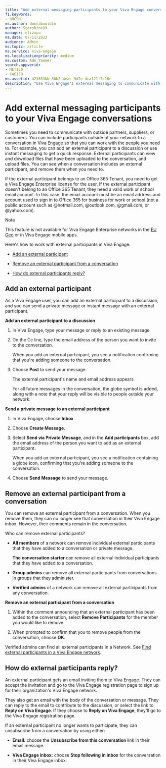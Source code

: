 ```yaml
---
title: "Add external messaging participants to your Viva Engage conversations"
f1.keywords:
- NOCSH
ms.author: donnabouldin
author: Starshine89
manager: elizapo
ms.date: 07/11/2023
audience: Admin
ms.topic: article
ms.service: viva-engage
ms.localizationpriority: medium
ms.custom: Adm_Yammer
search.appverid:
- MET150
- YAE150
ms.assetid: 423653bb-86b2-4eac-9d7e-dca121f7c16c
description: "Use Viva Engage's external messaging to communicate with outside partners, suppliers, or customers. Add or remove external participants and find out how external participants reply to Viva Engage messages."
---
```


# Add external messaging participants to your Viva Engage conversations

Sometimes you need to communicate with outside partners, suppliers, or customers. You can include participants outside of your network to a conversation in Viva Engage so that you can work with the people you need to. For example, you can add an external participant to a discussion or use instant messaging to get a quick response. External participants can view and download files that have been uploaded to the conversation, and upload files. You can see when a conversation includes an external participant, and remove them when you need to. 

If the external participant belongs to an Office 365 Tenant, you need to get a Viva Engage Enterprise license for the user. If the external participant doesn't belong to an Office 365 Tenant, they need a valid work or school email account. In this case, the email account must be an email address and account used to sign in to Office 365 for business for work or school (not a public account such as @hotmail.com, @outlook.com, @gmail.com, or @yahoo.com).

>[!NOTE] 
>This feature is not available for Viva Engage Enterprise networks in the [EU Geo](../manage-security-and-compliance/data-residency.md) or in Viva Engage mobile apps.
  
Here's how to work with external participants in Viva Engage:
  
- [Add an external participant](add-external-participants.md#AddExternal)
    
- [Remove an external participant from a conversation](add-external-participants.md#RemoveExternal)
    
- [How do external participants reply?](add-external-participants.md#ExternalReply)
    
## Add an external participant
<a name="AddExternal"> </a>

As a Viva Engage user, you can add an external participant to a discussion, and you can send a private message or instant message with an external participant.
  
 **Add an external participant to a discussion**
  
1. In Viva Engage, type your message or reply to an existing message.
    
2. On the Cc line, type the email address of the person you want to invite to the conversation.
  
    When you add an external participant, you see a notification confirming that you're adding someone to the conversation.
    
3. Choose **Post** to send your message. 
  
    The external participant's name and email address appears.
    
    For all future messages in the conversation, the globe symbol is added, along with a note that your reply will be visible to people outside your network.
  
 **Send a private message to an external participant**
  
1. In Viva Engage, choose **Inbox**.
    
2. Choose **Create Message**.
  
3. Select **Send via Private Message**, and in the **Add participants** box, add the email address of the person you want to add as an external participant. 
  
    When you add an external participant, you see a notification containing a globe icon, confirming that you're adding someone to the conversation.
    
4. Choose **Send Message** to send your message. 
    
## Remove an external participant from a conversation
<a name="RemoveExternal"> </a>

You can remove an external participant from a conversation. When you remove them, they can no longer see that conversation in their Viva Engage inbox. However, their comments remain in the conversation.
  
Who can remove external participants?
  
- **All members** of a network can remove individual external participants that they have added to a conversation or private message. 
    
    **The conversation starter** can remove all external individual participants that they have added to a conversation. 
    
- **Group admins** can remove all external participants from conversations in groups that they administer. 
    
- **Verified admins** of a network can remove all external participants from any conversation. 
    
**Remove an external participant from a conversation**
  
1. Within the comment announcing that an external participant has been added to the conversation, select **Remove Participants** for the member you would like to remove. 
  
2. When prompted to confirm that you to remove people from the conversation, choose **OK**.
    
Verified admins can find all external participants in a Network. See [Find external participants in a Viva Engage network](find-external-participants.md).
  
## How do external participants reply?
<a name="ExternalReply"> </a>

An external participant gets an email inviting them to Viva Engage. They can accept the invitation and go to the Viva Engage registration page to sign up for their organization's Viva Engage network.
  
They also get an email with the body of the conversation or message. They can reply to the email to contribute to the discussion, or select the link to **Reply on Viva Engage**. If they choose to **Reply on Viva Engage**, they'll go to the Viva Engage registration page.
  
If an external participant no longer wants to participate, they can unsubscribe from a conversation by using either:
  
- **Email:** choose the **Unsubscribe from this conversation** link in their email message. 
    
- **Viva Engage inbox:** choose **Stop following in inbox** for the conversation in their Viva Engage inbox.
